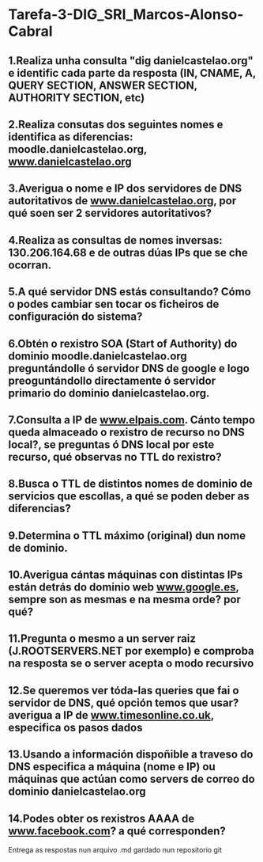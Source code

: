 # Tarefa-3-DIG_SRI_Marcos-Alonso-Cabral
## 1.Realiza unha consulta "dig danielcastelao.org" e identific cada parte da resposta (IN, CNAME, A, QUERY SECTION, ANSWER SECTION, AUTHORITY SECTION, etc)

## 2.Realiza consutas dos seguintes nomes e identifica as diferencias: moodle.danielcastelao.org, www.danielcastelao.org  
    
## 3.Averigua o nome e IP dos servidores de DNS autoritativos de www.danielcastelao.org, por qué soen ser 2 servidores autoritativos?

## 4.Realiza as consultas de nomes inversas: 130.206.164.68 e de outras dúas IPs que se che ocorran.

## 5.A qué servidor DNS estás consultando? Cómo o podes cambiar sen tocar os ficheiros de configuración do sistema?

## 6.Obtén o rexistro SOA (Start of Authority) do dominio  moodle.danielcastelao.org preguntándolle ó servidor DNS de google e logo preoguntándollo directamente ó servidor primario do dominio danielcastelao.org. 

## 7.Consulta a IP de www.elpais.com. Cánto tempo queda almaceado o rexistro de recurso no DNS local?, se preguntas ó DNS local por este recurso, qué observas no TTL do rexistro?
    
## 8.Busca o TTL de distintos nomes de dominio de servicios que escollas, a qué se poden deber as diferencias?

## 9.Determina o TTL máximo (original) dun nome de dominio.
    
## 10.Averigua cántas máquinas con distintas IPs están detrás do dominio web www.google.es, sempre son as mesmas e na mesma orde? por qué?

## 11.Pregunta o mesmo a un server raiz (J.ROOTSERVERS.NET por exemplo) e comproba na resposta se o server acepta o modo recursivo
    
## 12.Se queremos ver tóda-las queries que fai o servidor de DNS, qué opción temos que usar? averigua a IP de www.timesonline.co.uk, especifica os pasos dados

## 13.Usando a información dispoñible a traveso do DNS especifica a máquina (nome e IP) ou máquinas que actúan como servers de correo do dominio danielcastelao.org

## 14.Podes obter os rexistros AAAA de www.facebook.com? a qué corresponden?

Entrega as respostas nun arquivo .md gardado nun repositorio git

